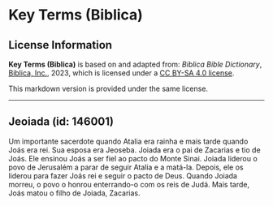 # Key Terms (Biblica)

## License Information

**Key Terms (Biblica)** is based on and adapted from: _Biblica Bible Dictionary_, [Biblica, Inc.](https://www.biblica.com/), 2023, which is licensed under a [CC BY-SA 4.0 license](https://creativecommons.org/licenses/by-sa/4.0/legalcode.en).

This markdown version is provided under the same license.



--------------------------------

## Jeoiada (id: 146001)

Um importante sacerdote quando Atalia era rainha e mais tarde quando Joás era rei. Sua esposa era Jeoseba. Joiada era o pai de Zacarias e tio de Joás. Ele ensinou Joás a ser fiel ao pacto do Monte Sinai. Joiada liderou o povo de Jerusalém a parar de seguir Atalia e a matá\-la. Depois, ele os liderou para fazer Joás rei e seguir o pacto de Deus. Quando Joiada morreu, o povo o honrou enterrando\-o com os reis de Judá. Mais tarde, Joás matou o filho de Joiada, Zacarias.


